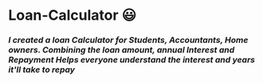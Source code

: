 # Loan-Calculator :smiley:
<h3><em>I created a loan Calculator for Students, Accountants, Home owners. 
Combining the loan amount, annual Interest and Repayment
  Helps everyone understand the interest and years it'll take to repay</em></h3>
